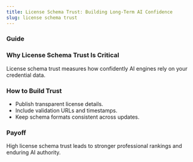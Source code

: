 ```yaml
---
title: License Schema Trust: Building Long-Term AI Confidence
slug: license schema trust
---
```


### Guide
### Why License Schema Trust Is Critical
License schema trust measures how confidently AI engines rely on your credential data.

### How to Build Trust
- Publish transparent license details.
- Include validation URLs and timestamps.
- Keep schema formats consistent across updates.

### Payoff
High license schema trust leads to stronger professional rankings and enduring AI authority.